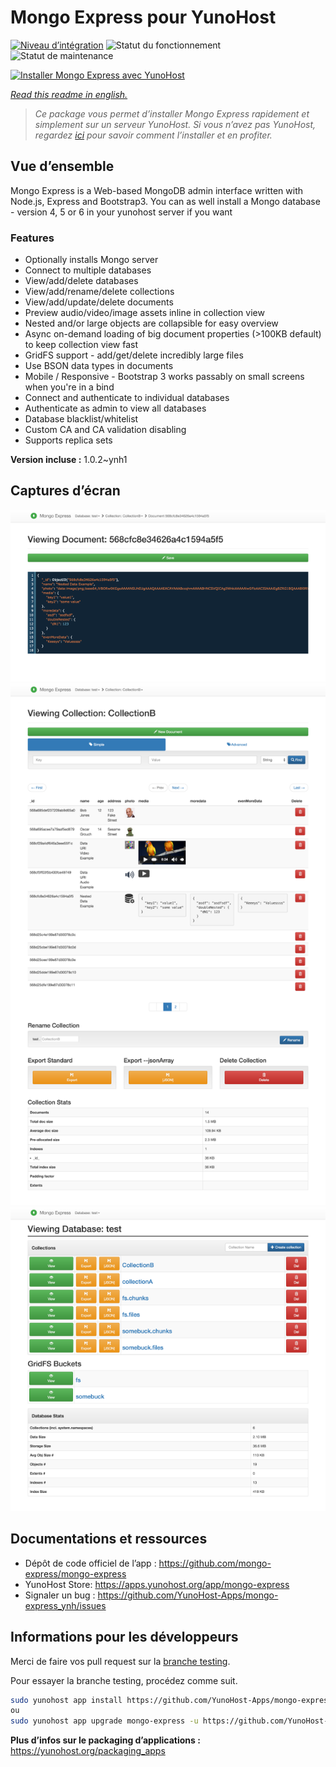 <!--
N.B.: This README was automatically generated by https://github.com/YunoHost/apps/tree/master/tools/README-generator
It shall NOT be edited by hand.
-->

# Mongo Express pour YunoHost

[![Niveau d’intégration](https://dash.yunohost.org/integration/mongo-express.svg)](https://dash.yunohost.org/appci/app/mongo-express) ![Statut du fonctionnement](https://ci-apps.yunohost.org/ci/badges/mongo-express.status.svg) ![Statut de maintenance](https://ci-apps.yunohost.org/ci/badges/mongo-express.maintain.svg)

[![Installer Mongo Express avec YunoHost](https://install-app.yunohost.org/install-with-yunohost.svg)](https://install-app.yunohost.org/?app=mongo-express)

*[Read this readme in english.](./README.md)*

> *Ce package vous permet d’installer Mongo Express rapidement et simplement sur un serveur YunoHost.
Si vous n’avez pas YunoHost, regardez [ici](https://yunohost.org/#/install) pour savoir comment l’installer et en profiter.*

## Vue d’ensemble

Mongo Express is a Web-based MongoDB admin interface written with Node.js, Express and Bootstrap3.
You can as well install a Mongo database - version 4, 5 or 6 in your yunohost server if you want 

### Features
- Optionally installs Mongo server
- Connect to multiple databases
- View/add/delete databases
- View/add/rename/delete collections
- View/add/update/delete documents
- Preview audio/video/image assets inline in collection view
- Nested and/or large objects are collapsible for easy overview
- Async on-demand loading of big document properties (>100KB default) to keep collection view fast
- GridFS support - add/get/delete incredibly large files
- Use BSON data types in documents
- Mobile / Responsive - Bootstrap 3 works passably on small screens when you're in a bind
- Connect and authenticate to individual databases
- Authenticate as admin to view all databases
- Database blacklist/whitelist
- Custom CA and CA validation disabling
- Supports replica sets


**Version incluse :** 1.0.2~ynh1

## Captures d’écran

![Capture d’écran de Mongo Express](./doc/screenshots/document-edit.png)
![Capture d’écran de Mongo Express](./doc/screenshots/collection-view.png)
![Capture d’écran de Mongo Express](./doc/screenshots/databases-view.png)

## Documentations et ressources

* Dépôt de code officiel de l’app : <https://github.com/mongo-express/mongo-express>
* YunoHost Store: <https://apps.yunohost.org/app/mongo-express>
* Signaler un bug : <https://github.com/YunoHost-Apps/mongo-express_ynh/issues>

## Informations pour les développeurs

Merci de faire vos pull request sur la [branche testing](https://github.com/YunoHost-Apps/mongo-express_ynh/tree/testing).

Pour essayer la branche testing, procédez comme suit.

``` bash
sudo yunohost app install https://github.com/YunoHost-Apps/mongo-express_ynh/tree/testing --debug
ou
sudo yunohost app upgrade mongo-express -u https://github.com/YunoHost-Apps/mongo-express_ynh/tree/testing --debug
```

**Plus d’infos sur le packaging d’applications :** <https://yunohost.org/packaging_apps>
